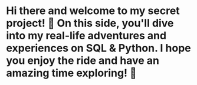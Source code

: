 # Hi there and welcome to my secret project! 🎉 On this side, you'll dive into my real-life adventures and experiences on SQL & Python. I hope you enjoy the ride and have an amazing time exploring! 🚀
